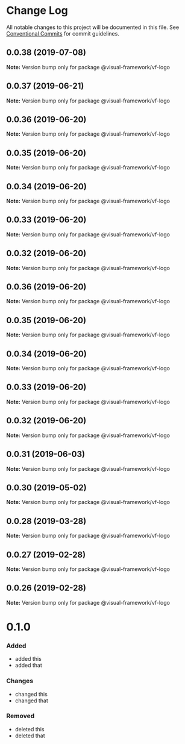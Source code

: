 # Change Log

All notable changes to this project will be documented in this file.
See [Conventional Commits](https://conventionalcommits.org) for commit guidelines.

## 0.0.38 (2019-07-08)

**Note:** Version bump only for package @visual-framework/vf-logo





## 0.0.37 (2019-06-21)

**Note:** Version bump only for package @visual-framework/vf-logo





## 0.0.36 (2019-06-20)

**Note:** Version bump only for package @visual-framework/vf-logo





## 0.0.35 (2019-06-20)

**Note:** Version bump only for package @visual-framework/vf-logo





## 0.0.34 (2019-06-20)

**Note:** Version bump only for package @visual-framework/vf-logo





## 0.0.33 (2019-06-20)

**Note:** Version bump only for package @visual-framework/vf-logo





## 0.0.32 (2019-06-20)

**Note:** Version bump only for package @visual-framework/vf-logo





## 0.0.36 (2019-06-20)

**Note:** Version bump only for package @visual-framework/vf-logo





## 0.0.35 (2019-06-20)

**Note:** Version bump only for package @visual-framework/vf-logo





## 0.0.34 (2019-06-20)

**Note:** Version bump only for package @visual-framework/vf-logo





## 0.0.33 (2019-06-20)

**Note:** Version bump only for package @visual-framework/vf-logo





## 0.0.32 (2019-06-20)

**Note:** Version bump only for package @visual-framework/vf-logo





## 0.0.31 (2019-06-03)

**Note:** Version bump only for package @visual-framework/vf-logo





## 0.0.30 (2019-05-02)

**Note:** Version bump only for package @visual-framework/vf-logo





## 0.0.28 (2019-03-28)

**Note:** Version bump only for package @visual-framework/vf-logo





## 0.0.27 (2019-02-28)

**Note:** Version bump only for package @visual-framework/vf-logo





## 0.0.26 (2019-02-28)

**Note:** Version bump only for package @visual-framework/vf-logo





# 0.1.0

### Added
- added this
- added that

### Changes

- changed this
- changed that

### Removed

- deleted this
- deleted that
